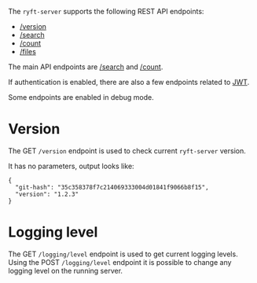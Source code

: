 The `ryft-server` supports the following REST API endpoints:

- [/version](#version)
- [/search](./search.md#search)
- [/count](./search.md#count)
- [/files](./files.md)

The main API endpoints are [/search](./search.md#search)
and [/count](./search.md#count).

If authentication is enabled, there are also a few endpoints related to
[JWT](./auth.md).

Some endpoints are enabled in debug mode.


# Version

The GET `/version` endpoint is used to check current `ryft-server` version.

It has no parameters, output looks like:

```{.json}
{
  "git-hash": "35c358378f7c214069333004d01841f9066b8f15",
  "version": "1.2.3"
}
```


# Logging level

The GET `/logging/level` endpoint is used to get current logging levels.
Using the POST `/logging/level` endpoint it is possible to change any
logging level on the running server.

